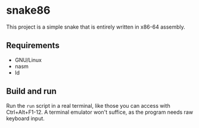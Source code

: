# snake86
This project is a simple snake that is entirely written in x86-64 assembly.

## Requirements
* GNU/Linux
* nasm
* ld

## Build and run
Run the `run` script in a real terminal, like those you can access with Ctrl+Alt+F1-12.
A terminal emulator won't suffice, as the program needs raw keyboard input.

